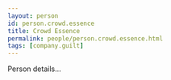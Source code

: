```yaml
---
layout: person
id: person.crowd.essence
title: Crowd Essence
permalink: people/person.crowd.essence.html
tags: [company.guilt]
---
```


Person details...